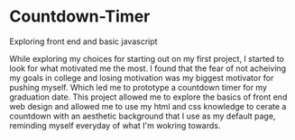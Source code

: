 # Countdown-Timer
Exploring front end and basic javascript

While exploring my choices for starting out on my first project, I started to look for what motivated me the most. I found that the fear of not acheiving my goals in college and losing motivation was my biggest motivator for pushing myself. Which led me to prototype a countdown timer for my graduation date. This project allowed me to explore the basics of front end web design and allowed me to use my html and css knowledge to cerate a countdown with an aesthetic background that I use as my default page, reminding myself everyday of what I'm wokring towards. 
